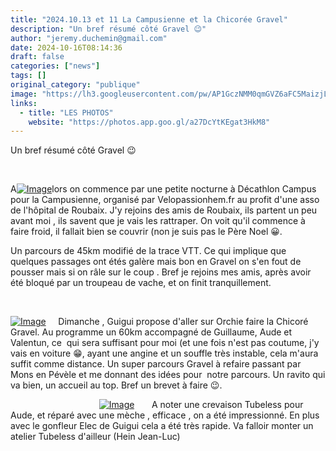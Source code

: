 ```yaml
---
title: "2024.10.13 et 11 La Campusienne et la Chicorée Gravel"
description: "Un bref résumé côté Gravel 😉"
author: "jeremy.duchemin@gmail.com"
date: 2024-10-16T08:14:36
draft: false
categories: ["news"]
tags: []
original_category: "publique"
image: "https://lh3.googleusercontent.com/pw/AP1GczNMM0qmGVZ6aFC5MaizjL8RSPcBGZiK2R6bK1it-mNyQMNyw_y5awyapVicNPmo1PSz7P7selh5n_7xMB73uYKwDNMx6gzEdksca9DwpXVfKpaSxfl5HBeq6WcV8D8qmx1a642kbZqGp_j7pIQfhrQyRg=w389-h446-s-no-gm?authuser=0"
links:
  - title: "LES PHOTOS"
    website: "https://photos.app.goo.gl/a27DcYtKEgat3HkM8"
---
```


Un bref résumé côté Gravel&nbsp;😉

<!--more-->

&nbsp;

A[![Image](https://lh3.googleusercontent.com/pw/AP1GczMTDXDYbzPe13E1lcxSBobEtrKTXAkNYS6CGewCaFaOXoI_e_4VPNSVBKg-c9C9IWJfkqhJ7EPLrK4dZjU9OamFLEaH5Kxo0pZEEMRzWpch_atMtvf5NhpE4AyHCU7nnyYYNdymcAdsi2oBnGM-PUL7ww=w1295-h600-s-no-gm?authuser=0)](https://lh3.googleusercontent.com/pw/AP1GczMTDXDYbzPe13E1lcxSBobEtrKTXAkNYS6CGewCaFaOXoI_e_4VPNSVBKg-c9C9IWJfkqhJ7EPLrK4dZjU9OamFLEaH5Kxo0pZEEMRzWpch_atMtvf5NhpE4AyHCU7nnyYYNdymcAdsi2oBnGM-PUL7ww=w1295-h600-s-no-gm?authuser=0)lors on commence par une petite nocturne à Décathlon&nbsp;Campus pour la Campusienne, organisé par Velopassionhem.fr au profit d'une asso de l'hôpital de Roubaix.&nbsp;J'y rejoins des amis de Roubaix, ils partent un peu avant moi , ils savent que je vais les rattraper.&nbsp;On voit qu'il commence à faire froid, il fallait bien se couvrir (non je suis pas le Père Noel 😀.

Un parcours de 45km modifié de la trace VTT. Ce qui implique que quelques passages ont étés galère&nbsp;mais bon en Gravel on s'en fout de pousser mais si on râle sur le coup .
Bref je rejoins mes amis, après&nbsp;avoir été bloqué par un troupeau de vache, et on finit tranquillement.

&nbsp;
&nbsp;
&nbsp;
&nbsp;

[![Image](https://lh3.googleusercontent.com/pw/AP1GczNMM0qmGVZ6aFC5MaizjL8RSPcBGZiK2R6bK1it-mNyQMNyw_y5awyapVicNPmo1PSz7P7selh5n_7xMB73uYKwDNMx6gzEdksca9DwpXVfKpaSxfl5HBeq6WcV8D8qmx1a642kbZqGp_j7pIQfhrQyRg=w389-h446-s-no-gm?authuser=0)](https://lh3.googleusercontent.com/pw/AP1GczNMM0qmGVZ6aFC5MaizjL8RSPcBGZiK2R6bK1it-mNyQMNyw_y5awyapVicNPmo1PSz7P7selh5n_7xMB73uYKwDNMx6gzEdksca9DwpXVfKpaSxfl5HBeq6WcV8D8qmx1a642kbZqGp_j7pIQfhrQyRg=w389-h446-s-no-gm?authuser=0)
&nbsp;
&nbsp;
Dimanche , Guigui propose d'aller sur Orchie faire la Chicoré Gravel.
Au programme&nbsp;un 60km accompagné de Guillaume, Aude et Valentun, ce&nbsp; qui sera suffisant pour moi (et une fois n'est pas coutume, j'y vais en voiture 😁, ayant&nbsp;une angine et un souffle&nbsp;très&nbsp;instable, cela m'aura suffit comme distance.
Un super parcours Gravel à refaire passant par Mons en Pévèle et me donnant des idées pour&nbsp; notre parcours. Un ravito qui va bien, un accueil au top. Bref un brevet à faire 😉.

&nbsp;
&nbsp;
&nbsp;
&nbsp;
&nbsp;
&nbsp;
&nbsp;
&nbsp;
&nbsp;
&nbsp;
&nbsp;
&nbsp;
&nbsp;
&nbsp;
&nbsp;
&nbsp;
&nbsp;
&nbsp;
[![Image](https://lh3.googleusercontent.com/pw/AP1GczNhDDwLZdaQ-ckIDUlnxnOjVd3eLl2_i1RT1cw68nKlT5LD0pTZWLmDsyJyHsmJnJl3r2cR5mJpyPQUoZIpS5UO3grSaYVQMOeJ9NRDwW3shDn6hdPLau5UsEwbtzw1z26Muck7rQNJGBdpmPhDZmWo0Q=w1122-h684-s-no-gm?authuser=0)](https://lh3.googleusercontent.com/pw/AP1GczNhDDwLZdaQ-ckIDUlnxnOjVd3eLl2_i1RT1cw68nKlT5LD0pTZWLmDsyJyHsmJnJl3r2cR5mJpyPQUoZIpS5UO3grSaYVQMOeJ9NRDwW3shDn6hdPLau5UsEwbtzw1z26Muck7rQNJGBdpmPhDZmWo0Q=w1122-h684-s-no-gm?authuser=0)
&nbsp;
&nbsp;
&nbsp;
A noter une crevaison Tubeless pour Aude, et réparé&nbsp;avec une mèche , efficace , on a été impressionné. En plus avec le gonfleur Elec de Guigui cela a été très rapide.
Va falloir monter un atelier Tubeless d'ailleur (Hein Jean-Luc)